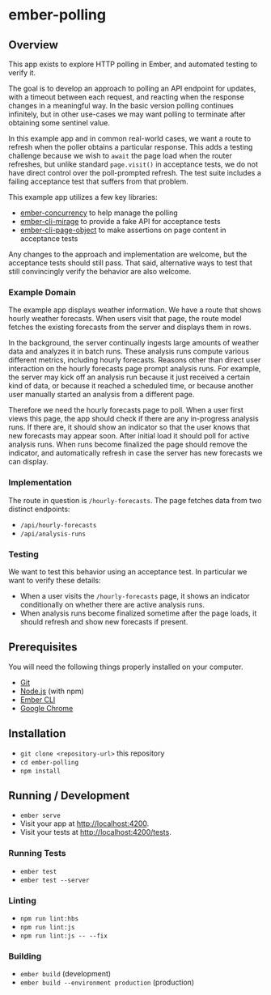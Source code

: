 # ember-polling

## Overview
This app exists to explore HTTP polling in Ember, and automated testing to verify it.

The goal is to develop an approach to polling an API endpoint for updates, with a timeout between each request, and reacting when the response changes in a meaningful way.
In the basic version polling continues infinitely, but in other use-cases we may want polling to terminate after obtaining some sentinel value.

In this example app and in common real-world cases, we want a route to refresh when the poller obtains a particular response. This adds a testing challenge because we wish to `await` the page load when the router refreshes, but unlike standard `page.visit()` in acceptance tests, we do not have direct control over the poll-prompted refresh. The test suite includes a failing acceptance test that suffers from that problem.

This example app utilizes a few key libraries:

* [ember-concurrency](http://ember-concurrency.com/docs/introduction/) to help manage the polling
* [ember-cli-mirage](http://www.ember-cli-mirage.com/) to provide a fake API for acceptance tests
* [ember-cli-page-object](http://ember-cli-page-object.js.org/docs/v1.14.x/) to make assertions on page content in acceptance tests

Any changes to the approach and implementation are welcome, but the acceptance tests should still pass. That said, alternative ways to test that still convincingly verify the behavior are also welcome.

### Example Domain

The example app displays weather information. We have a route that shows hourly weather forecasts. When users visit that page, the route model fetches the existing forecasts from the server and displays them in rows.

In the background, the server continually ingests large amounts of weather data and analyzes it in batch runs. These analysis runs compute various different metrics, including hourly forecasts. Reasons other than direct user interaction on the hourly forecasts page prompt analysis runs. For example, the server may kick off an analysis run because it just received a certain kind of data, or because it reached a scheduled time, or because another user manually started an analysis from a different page.

Therefore we need the hourly forecasts page to poll. When a user first views this page, the app should check if there are any in-progress analysis runs. If there are, it should show an indicator so that the user knows that new forecasts may appear soon. After initial load it should poll for active analysis runs. When runs become finalized the page should remove the indicator, and automatically refresh in case the server has new forecasts we can display.

### Implementation

The route in question is `/hourly-forecasts`. The page fetches data from two distinct endpoints:

* `/api/hourly-forecasts`
* `/api/analysis-runs`

### Testing

We want to test this behavior using an acceptance test. In particular we want to verify these details:

* When a user visits the `/hourly-forecasts` page, it shows an indicator conditionally on whether there are active analysis runs.
* When analysis runs become finalized sometime after the page loads, it should refresh and show new forecasts if present.


## Prerequisites

You will need the following things properly installed on your computer.

* [Git](https://git-scm.com/)
* [Node.js](https://nodejs.org/) (with npm)
* [Ember CLI](https://ember-cli.com/)
* [Google Chrome](https://google.com/chrome/)

## Installation

* `git clone <repository-url>` this repository
* `cd ember-polling`
* `npm install`

## Running / Development

* `ember serve`
* Visit your app at [http://localhost:4200](http://localhost:4200).
* Visit your tests at [http://localhost:4200/tests](http://localhost:4200/tests).

### Running Tests

* `ember test`
* `ember test --server`

### Linting

* `npm run lint:hbs`
* `npm run lint:js`
* `npm run lint:js -- --fix`

### Building

* `ember build` (development)
* `ember build --environment production` (production)

